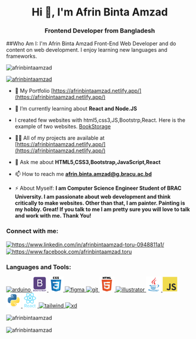 <h1 align="center">Hi 👋, I'm Afrin Binta Amzad</h1>
<h3 align="center">Frontend Developer from Bangladesh</h3>

##Who Am I:
I'm Afrin Binta Amzad Front-End Web Developer and do content on web development. I enjoy learning new languages and frameworks. 

<p align="left"> <img src="https://komarev.com/ghpvc/?username=afrinbintaamzad&label=Profile%20views&color=0e75b6&style=flat" alt="afrinbintaamzad" /> </p>

<p align="left"> <a href="https://github.com/ryo-ma/github-profile-trophy"><img src="https://github-profile-trophy.vercel.app/?username=afrinbintaamzad" alt="afrinbintaamzad" /></a> </p>

- 🔭 My Portfolio [https://afrinbintaamzad.netlify.app/](https://afrinbintaamzad.netlify.app/)

- 🌱 I’m currently learning about **React and Node.JS**

- I created few websites with html5,css3,JS,Bootstrp,React. Here is the example of two websites. [BookStorage](https://affectionate-curie-51e274.netlify.app)

- 👨‍💻 All of my projects are available at [https://afrinbintaamzad.netlify.app/](https://afrinbintaamzad.netlify.app/)

- 💬 Ask me about **HTML5,CSS3,Bootstrap,JavaScript,React**

- 📫 How to reach me **afrin.binta.amzad@g.bracu.ac.bd**

- ⚡ About Myself: **I am Computer Science Engineer Student of BRAC University. I am passionate about web development and think critically to make websites. Other than that, I am painter. Painting is my hobby. Great! If you talk to me I am pretty sure you will love to talk and work with me. Thank You!**

<h3 align="left">Connect with me:</h3>
<p align="left">
<a href="https://linkedin.com/in/https://www.linkedin.com/in/afrinbintaamzad-toru-0948811a1/" target="blank"><img align="center" src="https://raw.githubusercontent.com/rahuldkjain/github-profile-readme-generator/master/src/images/icons/Social/linked-in-alt.svg" alt="https://www.linkedin.com/in/afrinbintaamzad-toru-0948811a1/" height="30" width="40" /></a>
<a href="https://fb.com/https://www.facebook.com/afrinbintaamzad.toru" target="blank"><img align="center" src="https://raw.githubusercontent.com/rahuldkjain/github-profile-readme-generator/master/src/images/icons/Social/facebook.svg" alt="https://www.facebook.com/afrinbintaamzad.toru" height="30" width="40" /></a>
</p>

<h3 align="left">Languages and Tools:</h3>
<p align="left"> <a href="https://www.arduino.cc/" target="_blank"> <img src="https://cdn.worldvectorlogo.com/logos/arduino-1.svg" alt="arduino" width="40" height="40"/> </a> <a href="https://getbootstrap.com" target="_blank"> <img src="https://raw.githubusercontent.com/devicons/devicon/master/icons/bootstrap/bootstrap-plain-wordmark.svg" alt="bootstrap" width="40" height="40"/> </a> <a href="https://www.w3schools.com/css/" target="_blank"> <img src="https://raw.githubusercontent.com/devicons/devicon/master/icons/css3/css3-original-wordmark.svg" alt="css3" width="40" height="40"/> </a> <a href="https://www.figma.com/" target="_blank"> <img src="https://www.vectorlogo.zone/logos/figma/figma-icon.svg" alt="figma" width="40" height="40"/> </a> <a href="https://git-scm.com/" target="_blank"> <img src="https://www.vectorlogo.zone/logos/git-scm/git-scm-icon.svg" alt="git" width="40" height="40"/> </a> <a href="https://www.w3.org/html/" target="_blank"> <img src="https://raw.githubusercontent.com/devicons/devicon/master/icons/html5/html5-original-wordmark.svg" alt="html5" width="40" height="40"/> </a> <a href="https://www.adobe.com/in/products/illustrator.html" target="_blank"> <img src="https://www.vectorlogo.zone/logos/adobe_illustrator/adobe_illustrator-icon.svg" alt="illustrator" width="40" height="40"/> </a> <a href="https://www.java.com" target="_blank"> <img src="https://raw.githubusercontent.com/devicons/devicon/master/icons/java/java-original.svg" alt="java" width="40" height="40"/> </a> <a href="https://developer.mozilla.org/en-US/docs/Web/JavaScript" target="_blank"> <img src="https://raw.githubusercontent.com/devicons/devicon/master/icons/javascript/javascript-original.svg" alt="javascript" width="40" height="40"/> </a> <a href="https://www.python.org" target="_blank"> <img src="https://raw.githubusercontent.com/devicons/devicon/master/icons/python/python-original.svg" alt="python" width="40" height="40"/> </a> <a href="https://reactjs.org/" target="_blank"> <img src="https://raw.githubusercontent.com/devicons/devicon/master/icons/react/react-original-wordmark.svg" alt="react" width="40" height="40"/> </a> <a href="https://tailwindcss.com/" target="_blank"> <img src="https://www.vectorlogo.zone/logos/tailwindcss/tailwindcss-icon.svg" alt="tailwind" width="40" height="40"/> </a> <a href="https://www.adobe.com/products/xd.html" target="_blank"> <img src="https://cdn.worldvectorlogo.com/logos/adobe-xd.svg" alt="xd" width="40" height="40"/> </a> </p>

<p><img align="center" src="https://github-readme-stats.vercel.app/api/top-langs?username=afrinbintaamzad&show_icons=true&locale=en&layout=compact" alt="afrinbintaamzad" /></p>
<p><img align="center" src="https://github-readme-streak-stats.herokuapp.com/?user=afrinbintaamzad&" alt="afrinbintaamzad" /></p>
